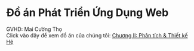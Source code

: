 # Đồ án Phát Triển Ứng Dụng Web
GVHD: Mai Cường Thọ  
Click vào đây để xem đồ án của chúng tôi: [Chương II: Phân tích & Thiết kế Hệ ](https://docs.google.com/document/d/1Jtdnm3_QZU31GjtYlU2KkroOnEhyH8aCN9F6odnvtM0/edit?usp=sharing)
